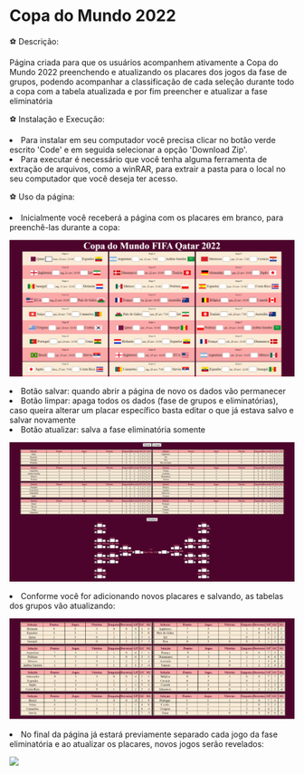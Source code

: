 # Copa do Mundo 2022

<label> ⚽ Descrição:

<p> Página criada para que os usuários acompanhem ativamente a Copa do Mundo 2022 preenchendo e atualizando os placares dos jogos da fase de grupos, podendo acompanhar
a classificação de cada seleção durante todo a copa com a tabela atualizada e por fim preencher e atualizar a fase eliminatória 

<label> ⚽ Instalação e Execução:

<li> Para instalar em seu computador você precisa clicar no botão verde escrito 'Code' e em seguida selecionar a opção 'Download Zip'. 
<li> Para executar é necessário que você tenha alguma ferramenta de extração de arquivos, como a winRAR, para extrair a pasta para o local no seu computador
que você deseja ter acesso. 

<label> ⚽ Uso da página: 

<li> Inicialmente você receberá a página com os placares em branco, para preenchê-las durante a copa:

<p><img src = 'Imagens Copa do Mundo 2022/Copa do Mundo 2022.png'>

<li> Botão salvar: quando abrir a página de novo os dados vão permanecer
<li> Botão limpar: apaga todos os dados (fase de grupos e eliminatórias), caso queira alterar um placar específico basta editar o que já estava salvo e salvar novamente
<li> Botão atualizar: salva a fase eliminatória somente

<p><img src = 'Imagens Copa do Mundo 2022/Copa do Mundo 2022 Tabelas Vazias.png'>

<li> Conforme você for adicionando novos placares e salvando, as tabelas dos grupos vão atualizando:

<p><img src = 'Imagens Copa do Mundo 2022/Copa do Mundo 2022 Tabelas.png'>

<li> No final da página já estará previamente separado cada jogo da fase eliminatória e ao atualizar os placares, novos jogos serão revelados:

<p><img src = 'Imagens Copa do Mundo 2022/Copa do Mundo 2022 Eliminatórias.png'>
